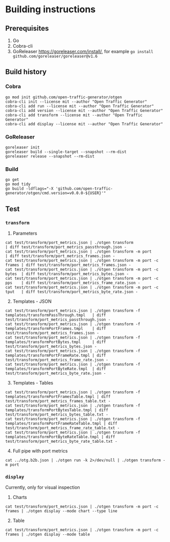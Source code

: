 # Building instructions

## Prerequisites

1. Go
2. Cobra-cli
3. GoReleaser https://goreleaser.com/install/, for example `go install github.com/goreleaser/goreleaser@v1.6`

## Build history

### Cobra

```Shell
go mod init github.com/open-traffic-generator/otgen
cobra-cli init --license mit --author "Open Traffic Generator"
cobra-cli add run --license mit --author "Open Traffic Generator"
cobra-cli add version --license mit --author "Open Traffic Generator"
cobra-cli add transform --license mit --author "Open Traffic Generator"
cobra-cli add display --license mit --author "Open Traffic Generator"
````

### GoReleaser

```Shell
goreleaser init
goreleaser build --single-target --snapshot --rm-dist
goreleaser release --snapshot --rm-dist
````

### Build

```Shell
go get
go mod tidy
go build -ldflags="-X 'github.com/open-traffic-generator/otgen/cmd.version=v0.0.0-${USER}'"
````


## Test

### `transform`

1. Parameters

```Shell
cat test/transform/port_metrics.json | ./otgen transform                   | diff test/transform/port_metrics_passthrough.json -
cat test/transform/port_metrics.json | ./otgen transform -m port           | diff test/transform/port_metrics_frames.json -
cat test/transform/port_metrics.json | ./otgen transform -m port -c frames | diff test/transform/port_metrics_frames.json -
cat test/transform/port_metrics.json | ./otgen transform -m port -c bytes  | diff test/transform/port_metrics_bytes.json -
cat test/transform/port_metrics.json | ./otgen transform -m port -c pps    | diff test/transform/port_metrics_frame_rate.json -
cat test/transform/port_metrics.json | ./otgen transform -m port -c tput   | diff test/transform/port_metrics_byte_rate.json -
````

2. Templates - JSON

```Shell
cat test/transform/port_metrics.json | ./otgen transform -f templates/transformPassThrough.tmpl   | diff test/transform/port_metrics_passthrough.json -
cat test/transform/port_metrics.json | ./otgen transform -f templates/transformPortFrames.tmpl    | diff test/transform/port_metrics_frames.json -
cat test/transform/port_metrics.json | ./otgen transform -f templates/transformPortBytes.tmpl     | diff test/transform/port_metrics_bytes.json -
cat test/transform/port_metrics.json | ./otgen transform -f templates/transformPortFrameRate.tmpl | diff test/transform/port_metrics_frame_rate.json -
cat test/transform/port_metrics.json | ./otgen transform -f templates/transformPortByteRate.tmpl  | diff test/transform/port_metrics_byte_rate.json -
````

3. Templates - Tables

```Shell
cat test/transform/port_metrics.json | ./otgen transform -f templates/transformPortFramesTable.tmpl | diff test/transform/port_metrics_frames_table.txt -
cat test/transform/port_metrics.json | ./otgen transform -f templates/transformPortBytesTable.tmpl | diff test/transform/port_metrics_bytes_table.txt -
cat test/transform/port_metrics.json | ./otgen transform -f templates/transformPortFrameRateTable.tmpl | diff test/transform/port_metrics_frame_rate_table.txt -
cat test/transform/port_metrics.json | ./otgen transform -f templates/transformPortByteRateTable.tmpl | diff test/transform/port_metrics_byte_rate_table.txt -
````

4. Full pipe with port metrics

```Shell
cat ../otg.b2b.json | ./otgen run -k 2>/dev/null | ./otgen transform -m port
````

### `display`

Currently, only for visual inspection

1. Charts

```Shell
cat test/transform/port_metrics.json | ./otgen transform -m port -c frames | ./otgen display --mode chart --type line
````

2. Table

```Shell
cat test/transform/port_metrics.json | ./otgen transform -m port -c frames | ./otgen display --mode table
````